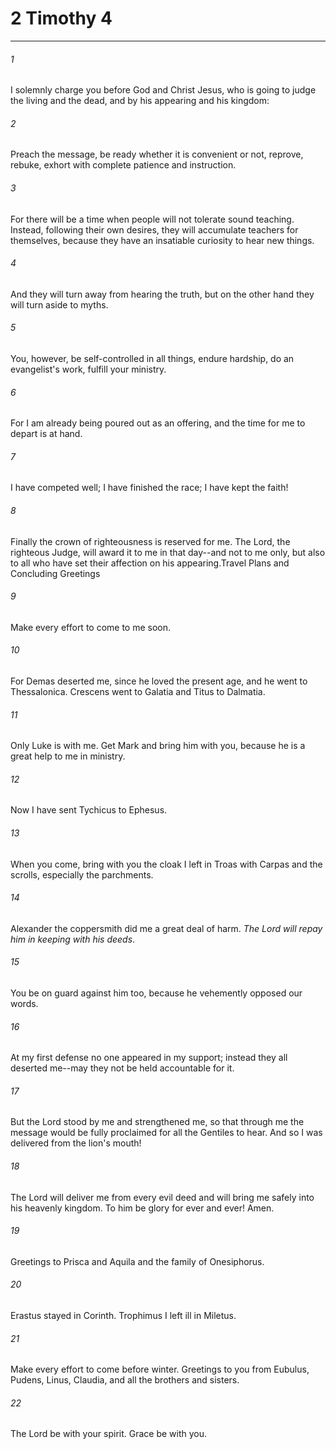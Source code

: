 # 2 Timothy 4
***



###### 1 
I solemnly charge you before God and Christ Jesus, who is going to judge the living and the dead, and by his appearing and his kingdom: 

###### 2 
Preach the message, be ready whether it is convenient or not, reprove, rebuke, exhort with complete patience and instruction. 

###### 3 
For there will be a time when people will not tolerate sound teaching. Instead, following their own desires, they will accumulate teachers for themselves, because they have an insatiable curiosity to hear new things. 

###### 4 
And they will turn away from hearing the truth, but on the other hand they will turn aside to myths. 

###### 5 
You, however, be self-controlled in all things, endure hardship, do an evangelist's work, fulfill your ministry. 

###### 6 
For I am already being poured out as an offering, and the time for me to depart is at hand. 

###### 7 
I have competed well; I have finished the race; I have kept the faith! 

###### 8 
Finally the crown of righteousness is reserved for me. The Lord, the righteous Judge, will award it to me in that day--and not to me only, but also to all who have set their affection on his appearing.Travel Plans and Concluding Greetings 

###### 9 
Make every effort to come to me soon. 

###### 10 
For Demas deserted me, since he loved the present age, and he went to Thessalonica. Crescens went to Galatia and Titus to Dalmatia. 

###### 11 
Only Luke is with me. Get Mark and bring him with you, because he is a great help to me in ministry. 

###### 12 
Now I have sent Tychicus to Ephesus. 

###### 13 
When you come, bring with you the cloak I left in Troas with Carpas and the scrolls, especially the parchments. 

###### 14 
Alexander the coppersmith did me a great deal of harm. _The Lord will repay him in keeping with his deeds_. 

###### 15 
You be on guard against him too, because he vehemently opposed our words. 

###### 16 
At my first defense no one appeared in my support; instead they all deserted me--may they not be held accountable for it. 

###### 17 
But the Lord stood by me and strengthened me, so that through me the message would be fully proclaimed for all the Gentiles to hear. And so I was delivered from the lion's mouth! 

###### 18 
The Lord will deliver me from every evil deed and will bring me safely into his heavenly kingdom. To him be glory for ever and ever! Amen. 

###### 19 
Greetings to Prisca and Aquila and the family of Onesiphorus. 

###### 20 
Erastus stayed in Corinth. Trophimus I left ill in Miletus. 

###### 21 
Make every effort to come before winter. Greetings to you from Eubulus, Pudens, Linus, Claudia, and all the brothers and sisters. 

###### 22 
The Lord be with your spirit. Grace be with you.
